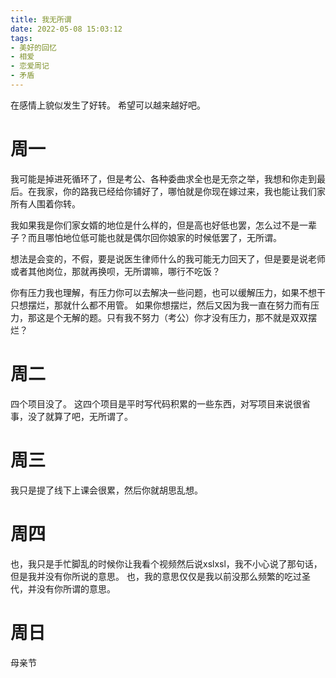 ```yaml
---
title: 我无所谓
date: 2022-05-08 15:03:12
tags:
- 美好的回忆
- 相爱
- 恋爱周记
- 矛盾
---
```


在感情上貌似发生了好转。
希望可以越来越好吧。

<!-- more -->

# 周一
我可能是掉进死循环了，但是考公、各种委曲求全也是无奈之举，我想和你走到最后。在我家，你的路我已经给你铺好了，哪怕就是你现在嫁过来，我也能让我们家所有人围着你转。

我如果我是你们家女婿的地位是什么样的，但是高也好低也罢，怎么过不是一辈子？而且哪怕地位低可能也就是偶尔回你娘家的时候低罢了，无所谓。

想法是会变的，不假，要是说医生律师什么的我可能无力回天了，但是要是说老师或者其他岗位，那就再换呗，无所谓嘛，哪行不吃饭？

你有压力我也理解，有压力你可以去解决一些问题，也可以缓解压力，如果不想干只想摆烂，那就什么都不用管。
如果你想摆烂，然后又因为我一直在努力而有压力，那这是个无解的题。只有我不努力（考公）你才没有压力，那不就是双双摆烂？

# 周二
四个项目没了。
这四个项目是平时写代码积累的一些东西，对写项目来说很省事，没了就算了吧，无所谓了。

# 周三
我只是提了线下上课会很累，然后你就胡思乱想。

# 周四
也，我只是手忙脚乱的时候你让我看个视频然后说xslxsl，我不小心说了那句话，但是我并没有你所说的意思。
也，我的意思仅仅是我以前没那么频繁的吃过圣代，并没有你所谓的意思。

# 周日
母亲节



